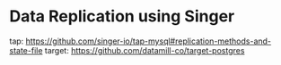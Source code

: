 # Data Replication using Singer

tap: https://github.com/singer-io/tap-mysql#replication-methods-and-state-file
target: https://github.com/datamill-co/target-postgres